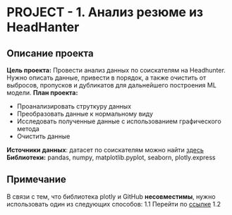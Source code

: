 # PROJECT - 1. Анализ резюме из HeadHanter
## Описание проекта
**Цель проекта:** Провести анализ данных по соискателям на Headhunter. Нужно описать данные, привести в порядок, а также очистить от выбросов, пропусков и дубликатов для дальнейшего построения ML модели.
**План проекта:**
- Проанализировать струткуру данных
- Преобразовать данные к нормальному виду
- Исследовать полученные данные с использованием графического метода
- Очистить данные

**Источники данных**: датасет по соискателям можно найти [здесь](https://drive.google.com/file/d/1Kb78mAWYKcYlellTGhIjPI-bCcKbGuTn/view)
**Библиотеки:** pandas, numpy, matplotlib.pyplot, seaborn, plotly.express
## Примечание
В связи с тем, что библиотека plotly и GitHub **несовместимы**, нужно использовать один из следующих способов:
1.1 Перейти по [ссылке](https://nbviewer.org)
1.2 

